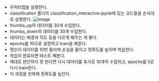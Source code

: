 - 주피터랩을 실행한다.
- classification 폴더의 classification_interactive.ipynb에 있는 코드들을 순서대로 실행한다.
![image](https://github.com/server-123/Jetson_Nano/assets/73692229/126f819c-6084-4f3c-8faf-23e2f9af3ebb)
- thumbs_up의 데이터를 30개 수집한다.
- thumbs_down의 데이터를 30개 수집한다.
- 데이터는 배경과 각도 등을 다르게 해주는 게 좋다.
- epochs를 10으로 설정하고 train을 해준다.
- 젯슨이 데이터를 10번 돌리며 손실을 줄이고 정확도를 높이며 학습한다.
- 학습이 완료되면 테스트 해본다.
- 제대로 판단하지 못 한다면 다시 데이터를 추가로 10개씩 수집하고, epochs를 5로 다시 train한다.
- 이 과정을 반복해 정확도를 높인다.
